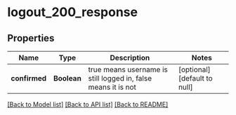 # logout_200_response
## Properties

| Name | Type | Description | Notes |
|------------ | ------------- | ------------- | -------------|
| **confirmed** | **Boolean** | true means username is still logged in, false means it is not | [optional] [default to null] |

[[Back to Model list]](../README.md#documentation-for-models) [[Back to API list]](../README.md#documentation-for-api-endpoints) [[Back to README]](../README.md)

